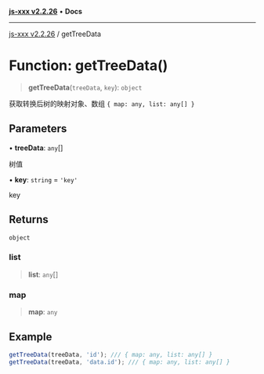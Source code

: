 [**js-xxx v2.2.26**](../README.md) • **Docs**

***

[js-xxx v2.2.26](../README.md) / getTreeData

# Function: getTreeData()

> **getTreeData**(`treeData`, `key`): `object`

获取转换后树的映射对象、数组 `{ map: any, list: any[] }`

## Parameters

• **treeData**: `any`[]

树值

• **key**: `string` = `'key'`

key

## Returns

`object`

### list

> **list**: `any`[]

### map

> **map**: `any`

## Example

```ts
getTreeData(treeData, 'id'); /// { map: any, list: any[] }
getTreeData(treeData, 'data.id'); /// { map: any, list: any[] }
```
